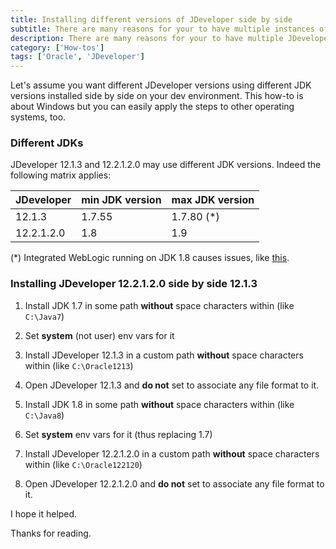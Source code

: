 ```yaml
---
title: Installing different versions of JDeveloper side by side
subtitle: There are many reasons for your to have multiple instances of installed on your computer
description: There are many reasons for your to have multiple JDeveloper versions of installed on your computer
category: ['How-tos']
tags: ['Oracle', 'JDeveloper']
---
```


Let's assume you want different JDeveloper versions using different JDK versions installed side by side on your dev environment. This how-to is about Windows but you can easily apply the steps to other operating systems, too.

### Different JDKs

JDeveloper 12.1.3 and 12.2.1.2.0 may use different JDK versions. Indeed the following matrix applies:

| JDeveloper | min JDK version | max JDK version |
|---|---|---|
| 12.1.3 | 1.7.55 | 1.7.80 (*) |
| 12.2.1.2.0 | 1.8 | 1.9 |

(*) Integrated WebLogic running on JDK 1.8 causes issues, like [this]({{site.baseurl}}/blog/2017/03/jdeveloper-error-401/).

### Installing JDeveloper 12.2.1.2.0 side by side 12.1.3

1. Install JDK 1.7 in some path **without** space characters within (like `C:\Java7`)
2. Set **system** (not user) env vars for it
3. Install JDeveloper 12.1.3 in a custom path **without** space characters within (like `C:\Oracle1213`)
4. Open JDeveloper 12.1.3 and **do not** set to associate any file format to it.

5. Install JDK 1.8 in some path **without** space characters within (like `C:\Java8`)
6. Set **system** env vars for it (thus replacing 1.7)
7. Install JDeveloper 12.2.1.2.0 in a custom path **without** space characters within (like `C:\Oracle122120`)
8. Open JDeveloper 12.2.1.2.0 and **do not** set to associate any file format to it.

I hope it helped.

Thanks for reading.